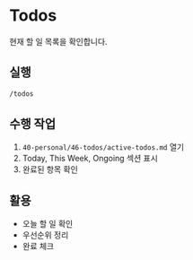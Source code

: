 # Todos

현재 할 일 목록을 확인합니다.

## 실행

```bash
/todos
```

## 수행 작업

1. `40-personal/46-todos/active-todos.md` 열기
2. Today, This Week, Ongoing 섹션 표시
3. 완료된 항목 확인

## 활용

- 오늘 할 일 확인
- 우선순위 정리
- 완료 체크
